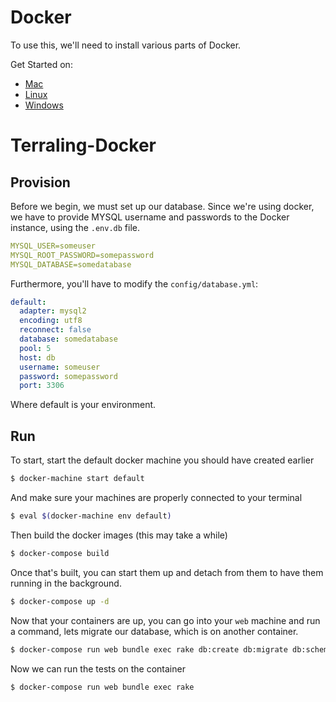 # Docker
To use this, we'll need to install various parts of Docker.

Get Started on:
* [Mac](https://docs.docker.com/mac/)
* [Linux](https://docs.docker.com/linux/)
* [Windows](https://docs.docker.com/windows/)

# Terraling-Docker

## Provision
Before we begin, we must set up our database. Since we're using docker, we have to provide MYSQL username and passwords to the Docker instance, using the `.env.db` file.

```yml
MYSQL_USER=someuser
MYSQL_ROOT_PASSWORD=somepassword
MYSQL_DATABASE=somedatabase
```

Furthermore, you'll have to modify the `config/database.yml`:

```yml
default:
  adapter: mysql2
  encoding: utf8
  reconnect: false
  database: somedatabase
  pool: 5
  host: db
  username: someuser
  password: somepassword
  port: 3306
```
Where default is your environment.

## Run

To start, start the default docker machine you should have created earlier
```sh
$ docker-machine start default
```
And make sure your machines are properly connected to your terminal
```sh
$ eval $(docker-machine env default)
```
Then build the docker images (this may take a while)
```sh
$ docker-compose build
```
Once that's built, you can start them up and detach from them to have them running in the background.
```sh
$ docker-compose up -d
```
Now that your containers are up, you can go into your `web` machine and run a command, lets migrate our database, which is on another container.
```sh
$ docker-compose run web bundle exec rake db:create db:migrate db:schema:load
```
Now we can run the tests on the container
```sh
$ docker-compose run web bundle exec rake
```
